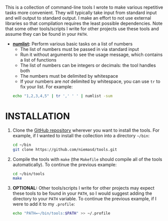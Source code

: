 This is a collection of command-line tools I wrote to make various repetitive tasks more convenient. They will typically take input from standard input and will output to standard output. I make an effort to not use external libraries so that compilation requires the least possible dependencies. Note that some other tools/scripts I write for other projects use these tools and assume they can be found in your `PATH`.

* **[numlist](numlist.cpp):** Perform various basic tasks on a list of numbers
    * The list of numbers must be passed in via standard input
    * Run it without arguments to see the usage message, which contains a list of functions
    * The list of numbers can be integers or decimals: the tool handles both
    * The numbers must be delimited by whitespace
    * If your numbers are *not* delimited by whitespace, you can use `tr` to fix your list. For example:
    ```bash
    echo "1,2,3,4,5" | tr ',' ' ' | numlist -sum
    ```


INSTALLATION
===
1. Clone the [GitHub repository](https://github.com/niemasd/tools.git) wherever you want to install the tools. For example, if I wanted to install the collection into a directory `~/bin`:
    ```bash
    cd ~/bin
    git clone https://github.com/niemasd/tools.git
    ```

2. Compile the tools with `make` (the `Makefile` should compile all of the tools automatically). To continue the previous example:
    ```bash
    cd ~/bin/tools
    make
    ```

3. **OPTIONAL:** Other tools/scripts I write for other projects may expect these tools to be found in your `PATH`, so I would suggest adding the directory to your `PATH` variable. To continue the previous example, if I were to add it to my `.profile`:
    ```bash
    echo "PATH=~/bin/tools:$PATH" >> ~/.profile
    ```

